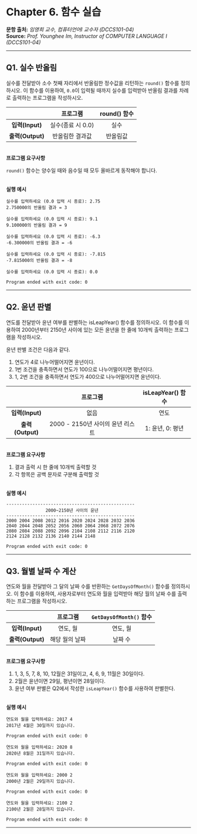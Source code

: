 # Chapter 6. 함수 실습

**문항 출처:** *임영희 교수, 컴퓨터언어Ⅰ 교수자 (DCCS101-04)* <br>
**Source:** *Prof. Younghee&nbsp;Im, Instructor of COMPUTER LANGUAGE Ⅰ (DCCS101-04)*

---

## Q1. 실수 반올림

실수를 전달받아 소수 첫째 자리에서 반올림한 정수값을 리턴하는 `round()` 함수를 정의하시오. 이 함수를 이용하여, `0.0`이 입력될 때까지 실수를 입력받아 반올림 결과를 차례로 출력하는 프로그램을 작성하시오.

|               | 프로그램       | round() 함수 |
|:-------------:|:------------:|:-----------:|
|**입력(Input)** |실수(종료 시 0.0)|실수          |
|**출력(Output)**|반올림한 결과값   |반올림값       |


<br>**프로그램 요구사항**

`round()` 함수는 양수일 때와 음수일 때 모두 올바르게 동작해야 합니다.


<br>**실행 예시**

```text
실수를 입력하세요 (0.0 입력 시 종료): 2.75
2.750000의 반올림 결과 = 3

실수를 입력하세요 (0.0 입력 시 종료): 9.1
9.100000의 반올림 결과 = 9

실수를 입력하세요 (0.0 입력 시 종료): -6.3
-6.300000의 반올림 결과 = -6

실수를 입력하세요 (0.0 입력 시 종료): -7.815
-7.815000의 반올림 결과 = -8

실수를 입력하세요 (0.0 입력 시 종료): 0.0

Program ended with exit code: 0
```


---

## Q2. 윤년 판별

연도를 전달받아 윤년 여부를 판별하는 isLeapYear() 함수를 정의하시오. 이 함수를 이용하여 2000년부터 2150년 사이에 있는 모든 윤년을 한 줄에 10개씩 출력하는 프로그램을 작성하시오.

윤년 판별 조건은 다음과 같다.
1. 연도가 4로 나누어떨어지면 윤년이다.
2. 1번 조건을 충족하면서 연도가 100으로 나누어떨어지면 평년이다.
3. 1, 2번 조건을 충족하면서 연도가 400으로 나누어떨어지면 윤년이다.

|               | 프로그램                    | isLeapYear() 함수 |
|:-------------:|:-------------------------:|:------------:|
|**입력(Input)** | 없음                       | 연도          |
|**출력(Output)**|2000 - 2150년 사이의 윤년 리스트|1: 윤년, 0: 평년|


<br>**프로그램 요구사항**

1. 결과 출력 시 한 줄에 10개씩 출력할 것
2. 각 항목은 공백 문자로 구분해 출력할 것


<br>**실행 예시**

```text
-------------------------------------------------
               2000~2150년 사이의 윤년
-------------------------------------------------
2000 2004 2008 2012 2016 2020 2024 2028 2032 2036
2040 2044 2048 2052 2056 2060 2064 2068 2072 2076
2080 2084 2088 2092 2096 2104 2108 2112 2116 2120
2124 2128 2132 2136 2140 2144 2148

Program ended with exit code: 0
```


---

## Q3. 월별 날짜 수 계산

연도와 월을 전달받아 그 달의 날짜 수를 반환하는 `GetDaysOfMonth()` 함수를 정의하시오. 이 함수를 이용하여, 사용자로부터 연도와 월을 입력받아 해당 월의 날짜 수를 출력하는 프로그램을 작성하시오.

|               | 프로그램    | `GetDaysOfMonth()` 함수 |
|:-------------:|:---------:|:--------------------:|
|**입력(Input)** | 연도, 월    | 연도, 월               |
|**출력(Output)**|해당 월의 날짜| 날짜 수                |

<br>**프로그램 요구사항**

1. 1, 3, 5, 7, 8, 10, 12월은 31일이고, 4, 6, 9, 11월은 30일이다. 
2. 2월은 윤년이면 29일, 평년이면 28일이다.
2. 윤년 여부 판별은 Q2에서 작성한 `isLeapYear()` 함수를 사용하여 판별한다.


<br>**실행 예시**

```text
연도와 월을 입력하세요: 2017 4
2017년 4월은 30일까지 있습니다.

Program ended with exit code: 0
```

```text
연도와 월을 입력하세요: 2020 8
2020년 8월은 31일까지 있습니다.

Program ended with exit code: 0
```

```text
연도와 월을 입력하세요: 2000 2
2000년 2월은 29일까지 있습니다.

Program ended with exit code: 0
```

```text
연도와 월을 입력하세요: 2100 2
2100년 2월은 28일까지 있습니다.

Program ended with exit code: 0
```


---